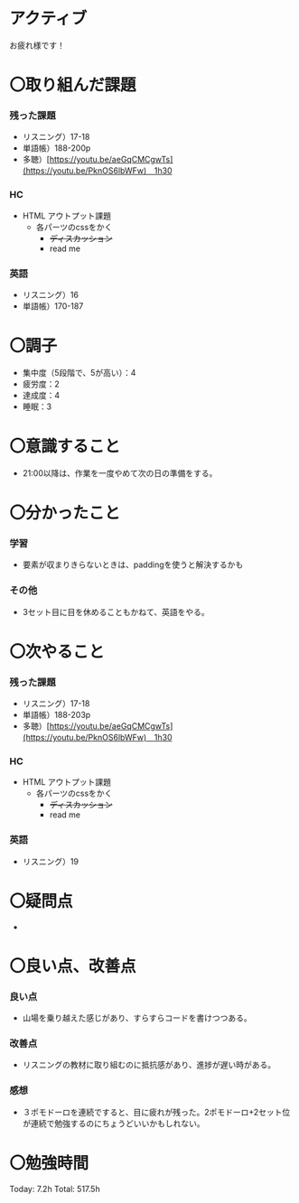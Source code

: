 # アクティブ

お疲れ様です！

# 〇取り組んだ課題

### 残った課題

- リスニング）17-18
- 単語帳）188-200p
- 多聴）[https://youtu.be/aeGqCMCgwTs](https://youtu.be/PknOS6lbWFw)　1h30

### HC

- HTML アウトプット課題
    - 各パーツのcssをかく
        - ~~ディスカッション~~
        - read me

### 英語

- リスニング）16
- 単語帳）170-187

# 〇調子

- 集中度（5段階で、5が高い）：4
- 疲労度：2
- 達成度：4
- 睡眠：3

# 〇意識すること

- 21:00以降は、作業を一度やめて次の日の準備をする。

# 〇分かったこと

### 学習

- 要素が収まりきらないときは、paddingを使うと解決するかも

### その他

- 3セット目に目を休めることもかねて、英語をやる。

# 〇次やること

### 残った課題

- リスニング）17-18
- 単語帳）188-203p
- 多聴）[https://youtu.be/aeGqCMCgwTs](https://youtu.be/PknOS6lbWFw)　1h30

### HC

- HTML アウトプット課題
    - 各パーツのcssをかく
        - ~~ディスカッション~~
        - read me

### 英語

- リスニング）19

# 〇疑問点

- 

# 〇良い点、改善点

### 良い点

- 山場を乗り越えた感じがあり、すらすらコードを書けつつある。

### 改善点

- リスニングの教材に取り組むのに抵抗感があり、進捗が遅い時がある。

### 感想

- ３ポモドーロを連続ですると、目に疲れが残った。2ポモドーロ+2セット位が連続で勉強するのにちょうどいいかもしれない。

# 〇勉強時間

Today: 7.2h Total: 517.5h
